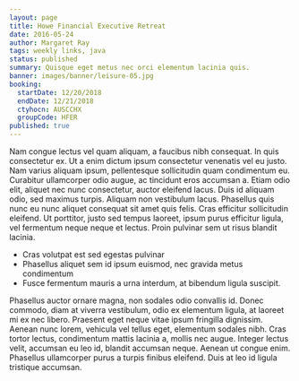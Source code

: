 ```yaml
---
layout: page
title: Howe Financial Executive Retreat
date: 2016-05-24
author: Margaret Ray
tags: weekly links, java
status: published
summary: Quisque eget metus nec orci elementum lacinia quis.
banner: images/banner/leisure-05.jpg
booking:
  startDate: 12/20/2018
  endDate: 12/21/2018
  ctyhocn: AUSCCHX
  groupCode: HFER
published: true
---
```

Nam congue lectus vel quam aliquam, a faucibus nibh consequat. In quis consectetur ex. Ut a enim dictum ipsum consectetur venenatis vel eu justo. Nam varius aliquam ipsum, pellentesque sollicitudin quam condimentum eu. Curabitur ullamcorper odio augue, ac tincidunt eros accumsan a. Etiam odio elit, aliquet nec nunc consectetur, auctor eleifend lacus. Duis id aliquam odio, sed maximus turpis. Aliquam non vestibulum lacus. Phasellus quis nunc eu nunc aliquet consequat sit amet quis felis. Cras efficitur sollicitudin eleifend. Ut porttitor, justo sed tempus laoreet, ipsum purus efficitur ligula, vel fermentum neque neque et lectus. Proin pulvinar sem ut risus blandit lacinia.

* Cras volutpat est sed egestas pulvinar
* Phasellus aliquet sem id ipsum euismod, nec gravida metus condimentum
* Fusce fermentum mauris a urna interdum, at bibendum ligula suscipit.

Phasellus auctor ornare magna, non sodales odio convallis id. Donec commodo, diam at viverra vestibulum, odio ex elementum ligula, at laoreet mi ex nec libero. Praesent eget neque vitae ipsum fringilla dignissim. Aenean nunc lorem, vehicula vel tellus eget, elementum sodales nibh. Cras tortor lectus, condimentum mattis lacinia a, mollis nec augue. Integer lectus velit, accumsan eu leo id, blandit accumsan neque. Aenean ut congue enim. Phasellus ullamcorper purus a turpis finibus eleifend. Duis at leo id ligula tristique accumsan.
